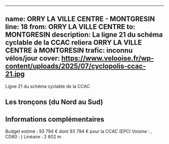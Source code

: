 
---
name: ORRY LA VILLE CENTRE - MONTGRESIN
line: 18
from: ORRY LA VILLE CENTRE 
to:  MONTGRESIN 
description: La ligne 21 du schéma cyclable de la CCAC reliera ORRY LA VILLE CENTRE  à MONTGRESIN 
trafic: inconnu vélos/jour
cover: https://www.velooise.fr/wp-content/uploads/2025/07/cyclopolis-ccac-21.jpg
---
Ligne 21 du schéma cyclable de la CCAC  
## Les tronçons (du Nord au Sud)

## Informations complémentaires

Budget estimé : 93 794 € dont 93 794 € pour la CCAC (EPCI Voisine : , CD60 : )
Linéaire : 2 602 m

